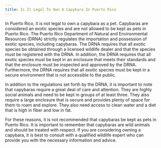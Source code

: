 ```yaml
---
title: Is It Legal To Own A Capybara In Puerto Rico
---
```


In Puerto Rico, it is not legal to own a capybara as a pet. Capybaras are considered an exotic species and are not allowed to be kept as pets in Puerto Rico. The Puerto Rico Department of Natural and Environmental Resources (DRNA) strictly regulates the importation and possession of exotic species, including capybaras. The DRNA requires that all exotic species be obtained through a licensed wildlife dealer and that the species must be registered with the DRNA. In addition, the DRNA requires that all exotic species must be kept in an enclosure that meets their standards and that the enclosure must be inspected and approved by the DRNA. Furthermore, the DRNA requires that all exotic species must be kept in a secure environment that is not accessible to the public. 

In addition to the regulations set forth by the DRNA, it is important to note that capybaras require a great deal of care and attention. They are highly social animals and need to be kept in groups of at least three. They also require a large enclosure that is secure and provides plenty of space for them to roam and explore. They also need access to clean water and a diet that is high in fiber and low in fat. 

For these reasons, it is not recommended that capybaras be kept as pets in Puerto Rico. It is important to remember that capybaras are wild animals and should be treated with respect. If you are considering owning a capybara, it is best to consult with a qualified wildlife expert who can provide you with the necessary information and advice.